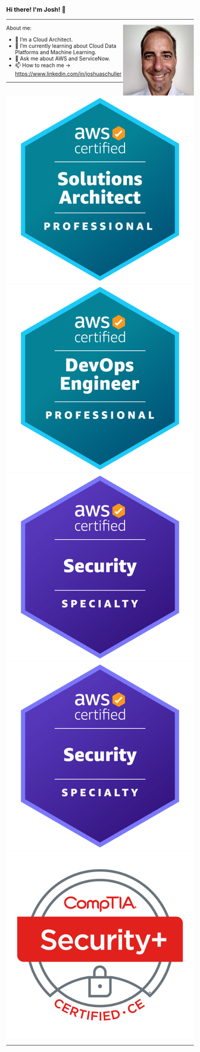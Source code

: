 ###  Hi there!   I'm Josh! 👋

---
<img src="https://github.com/jschuller/jschuller/blob/master/badges/josh.jpg" width="190" align="right">

About me: 
- 🔭 I’m a Cloud Architect.
- 🌱 I’m currently learning about Cloud Data Platforms and Machine Learning.
- 💬 Ask me about AWS and ServiceNow.
- 📫 How to reach me ->  https://www.linkedin.com/in/joshuaschuller
    
    
---
[![AWS Solution Architect Professional](https://github.com/jschuller/jschuller/blob/master/badges/aws-certified-solutions-architect-professional.png)](https://www.youracclaim.com/badges/b9ee30d8-ddb0-42ea-bc8b-4c4584642a23/public_url)
[![AWS DevOps Engineer Professional](https://github.com/jschuller/jschuller/blob/master/badges/aws-certified-devops-engineer-professional.png)](https://www.youracclaim.com/badges/9abd12f8-5ce5-41eb-a2ab-6700a3294b13/public_url)
[![AWS Certified Security Specialty](https://github.com/jschuller/jschuller/blob/master/badges/aws-certified-security-specialty.png)](https://www.youracclaim.com/badges/d70af578-046a-4ff4-9f9f-add6cd29a674/public_url)
[![AWS Certified Security Specialty](https://github.com/jschuller/jschuller/blob/master/badges/aws-certified-security-specialty.png)](https://www.youracclaim.com/badges/d70af578-046a-4ff4-9f9f-add6cd29a674/public_url)
[![CompTIA Security+ ce Certification](https://github.com/jschuller/jschuller/blob/master/badges/comptia-security-ce-certification.png)](https://www.youracclaim.com/badges/c18d30a2-6db3-4ae0-afea-1573ca19a375/public_url)

---
